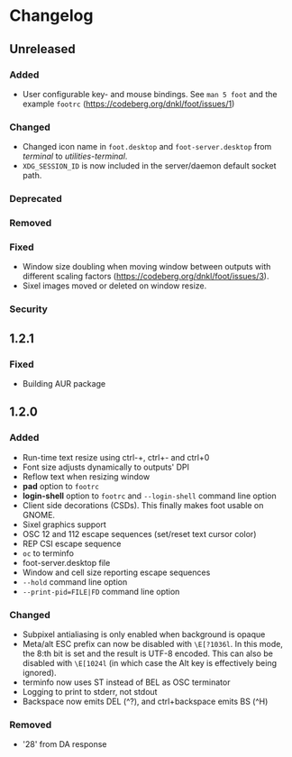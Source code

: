 # Changelog

## Unreleased
### Added
* User configurable key- and mouse bindings. See `man 5 foot` and the
  example `footrc` (https://codeberg.org/dnkl/foot/issues/1)

### Changed
* Changed icon name in `foot.desktop` and `foot-server.desktop` from
  _terminal_ to _utilities-terminal_.
* `XDG_SESSION_ID` is now included in the server/daemon default socket
  path.

### Deprecated
### Removed

### Fixed
* Window size doubling when moving window between outputs with
  different scaling factors (https://codeberg.org/dnkl/foot/issues/3).
* Sixel images moved or deleted on window resize.

### Security

## 1.2.1

### Fixed
* Building AUR package


## 1.2.0

### Added
* Run-time text resize using ctrl-+, ctrl+- and ctrl+0
* Font size adjusts dynamically to outputs' DPI
* Reflow text when resizing window
* **pad** option to `footrc`
* **login-shell** option to `footrc` and `--login-shell` command line
  option
* Client side decorations (CSDs). This finally makes foot usable on
  GNOME.
* Sixel graphics support
* OSC 12 and 112 escape sequences (set/reset text cursor color)
* REP CSI escape sequence
* `oc` to terminfo
* foot-server.desktop file
* Window and cell size reporting escape sequences
* `--hold` command line option
* `--print-pid=FILE|FD` command line option

### Changed
* Subpixel antialiasing is only enabled when background is opaque
* Meta/alt ESC prefix can now be disabled with `\E[?1036l`. In this
  mode, the 8:th bit is set and the result is UTF-8 encoded. This can
  also be disabled with `\E[1024l` (in which case the Alt key is
  effectively being ignored).
* terminfo now uses ST instead of BEL as OSC terminator
* Logging to print to stderr, not stdout
* Backspace now emits DEL (^?), and ctrl+backspace emits BS (^H)

### Removed
* '28' from DA response

